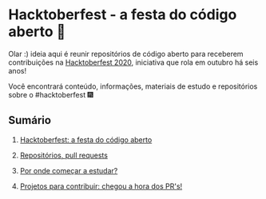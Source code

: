 # Hacktoberfest - a festa do código aberto :tada:

Olar :) ideia aqui é reunir repositórios de código aberto para receberem contribuições na [Hacktoberfest 2020](https://hacktoberfest.digitalocean.com/), iniciativa que rola em outubro há seis anos!  

Você encontrará conteúdo, informações, materiais de estudo e repositórios sobre o #hacktoberfest :fireworks: 

## Sumário

1. [Hacktoberfest: a festa do código aberto](https://github.com/leticiadasilva/Hacktoberfest/wiki/1.-Hacktoberfest:-a-festa-do-c%C3%B3digo-aberto)  

2. [Repositórios, pull requests](https://github.com/leticiadasilva/Hacktoberfest/wiki/2.-Reposit%C3%B3rios,-pull-requests)  

3. [Por onde começar a estudar?](https://github.com/leticiadasilva/Hacktoberfest/wiki/3.-Por-onde-come%C3%A7ar-a-estudar%3F)  

4. [Projetos para contribuir: chegou a hora dos PR's!](https://github.com/leticiadasilva/Hacktoberfest/wiki/4.-Projetos-para-contribuir:-chegou-a-hora-dos-PR's!)
